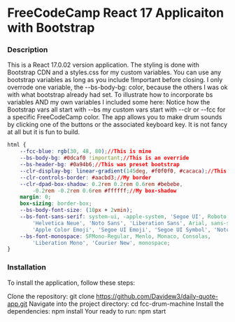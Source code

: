 # FreeCodeCamp React 17 Applicaiton with Bootstrap

### Description

This is a React 17.0.02 version application. The styling is done with Bootstrap CDN and a styles.css for my custom variables. You can use any bootstrap variables as long as you include !Important before closing. I only overrode one variable, the --bs-body-bg: color, because the others I was ok with what bootstrap already had set. To illustrate how to incorporate bs variables AND my own variables I included some here: Notice how the Bootstrap vars all start with --bs my custom vars start with --clr or --fcc for a specific FreeCodeCamp color. The app allows you to make drum sounds by clicking one of the buttons or the associated keyboard key. It is not fancy at all but it is fun to build.

```CSS
html {
	--fcc-blue: rgb(30, 48, 80);//This is mine
	--bs-body-bg: #0dcaf0 !important;//This is an override
	--bs-header-bg: #0a94b6;//This was preset bootstrap
	--clr-display-bg: linear-gradient(145deg, #f0f0f0, #cacaca);//This is mine set up for background NOT background color.
	--clr-controls-border: #aacbd3;//My border
	--clr-dpad-box-shadow: 0.2rem 0.2rem 0.6rem #bebebe,
		-0.2rem -0.2rem 0.6rem #ffffff;//My box-shadow
	margin: 0;
	box-sizing: border-box;
	--bs-body-font-size: (10px + 2vmin);
	--bs-font-sans-serif: system-ui, -apple-system, 'Segoe UI', Roboto,
		'Helvetica Neue', 'Noto Sans', 'Liberation Sans', Arial, sans-serif,
		'Apple Color Emoji', 'Segoe UI Emoji', 'Segoe UI Symbol', 'Noto Color Emoji';
	--bs-font-monospace: SFMono-Regular, Menlo, Monaco, Consolas,
		'Liberation Mono', 'Courier New', monospace;
}
```

### Installation

To install the application, follow these steps:

Clone the repository: git clone https://github.com/Davidew3/daily-quote-app.git
Navigate into the project directory: cd fcc-drum-machine
Install the dependencies: npm install
Your ready to run: npm start
